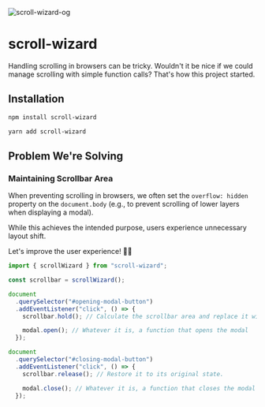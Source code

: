 ![scroll-wizard-og]('./og.webp)

# scroll-wizard

Handling scrolling in browsers can be tricky. Wouldn't it be nice if we could manage scrolling with simple function calls? That's how this project started.

## Installation

```sh [npm]
npm install scroll-wizard
```

```sh [yarn]
yarn add scroll-wizard
```

## Problem We're Solving

### Maintaining Scrollbar Area

When preventing scrolling in browsers, we often set the `overflow: hidden` property on the `document.body` (e.g., to prevent scrolling of lower layers when displaying a modal).

While this achieves the intended purpose, users experience unnecessary layout shift.

Let's improve the user experience! 🧙‍♂️

```ts
import { scrollWizard } from "scroll-wizard";

const scrollbar = scrollWizard();

document
  .querySelector("#opening-modal-button")
  .addEventListener("click", () => {
    scrollbar.hold(); // Calculate the scrollbar area and replace it with a padded area.

    modal.open(); // Whatever it is, a function that opens the modal
  });

document
  .querySelector("#closing-modal-button")
  .addEventListener("click", () => {
    scrollbar.release(); // Restore it to its original state.

    modal.close(); // Whatever it is, a function that closes the modal
  });
```
